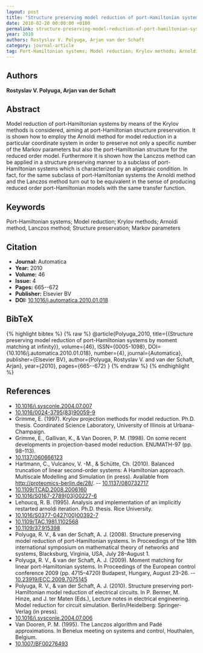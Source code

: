 ```yaml
---
layout: post
title: "Structure preserving model reduction of port-Hamiltonian systems by moment matching at infinity"
date: 2010-02-20 00:00:00 +0100
permalink: structure-preserving-model-reduction-of-port-hamiltonian-systems-by-moment-matching-at-infinity
year: 2010
authors: Rostyslav V. Polyuga, Arjan van der Schaft
category: journal-article
tag: Port-Hamiltonian systems; Model reduction; Krylov methods; Arnoldi method, Lanczos method; Structure preservation; Markov parameters
---
```

 
## Authors
**Rostyslav V. Polyuga, Arjan van der Schaft**
 
## Abstract
Model reduction of port-Hamiltonian systems by means of the Krylov methods is considered, aiming at port-Hamiltonian structure preservation. It is shown how to employ the Arnoldi method for model reduction in a particular coordinate system in order to preserve not only a specific number of the Markov parameters but also the port-Hamiltonian structure for the reduced order model. Furthermore it is shown how the Lanczos method can be applied in a structure preserving manner to a subclass of port-Hamiltonian systems which is characterized by an algebraic condition. In fact, for the same subclass of port-Hamiltonian systems the Arnoldi method and the Lanczos method turn out to be equivalent in the sense of producing reduced order port-Hamiltonian models with the same transfer function.
 
## Keywords
Port-Hamiltonian systems; Model reduction; Krylov methods; Arnoldi method, Lanczos method; Structure preservation; Markov parameters
 
## Citation
- **Journal:** Automatica
- **Year:** 2010
- **Volume:** 46
- **Issue:** 4
- **Pages:** 665--672
- **Publisher:** Elsevier BV
- **DOI:** [10.1016/j.automatica.2010.01.018](https://doi.org/10.1016/j.automatica.2010.01.018)
 
## BibTeX
{% highlight bibtex %}
{% raw %}
@article{Polyuga_2010,
  title={{Structure preserving model reduction of port-Hamiltonian systems by moment matching at infinity}},
  volume={46},
  ISSN={0005-1098},
  DOI={10.1016/j.automatica.2010.01.018},
  number={4},
  journal={Automatica},
  publisher={Elsevier BV},
  author={Polyuga, Rostyslav V. and van der Schaft, Arjan},
  year={2010},
  pages={665--672}
}
{% endraw %}
{% endhighlight %}
 
## References
- [10.1016/j.sysconle.2004.07.007](https://doi.org/10.1016/j.sysconle.2004.07.007)
- [10.1016/0024-3795(83)90059-9](https://doi.org/10.1016/0024-3795(83)90059-9)
- Grimme, E. (1997). Krylov projection methods for model reduction. Ph.D. thesis. Coordinated Science Laboratory, University of Illinois at Urbana-Champaign.
- Grimme, E., Gallivan, K., & Van Dooren, P. M. (1998). On some recent developments in projection-based model reduction. ENUMATH-97 (pp. 98–113).
- [10.1137/060666123](https://doi.org/10.1137/060666123)
- Hartmann, C., Vulcanov, V. -M., & Schütte, Ch. (2010). Balanced truncation of linear second-order systems: A Hamiltonian approach. Multiscale Modelling and Simulation (in press). Available from http://proteomics-berlin.de/28/. -- [10.1137/080732717](https://doi.org/10.1137/080732717)
- [10.1109/TCAD.2008.2006160](https://doi.org/10.1109/TCAD.2008.2006160)
- [10.1016/S0167-2789(03)00227-6](https://doi.org/10.1016/S0167-2789(03)00227-6)
- Lehoucq, R. B. (1995). Analysis and implementation of an implicitly restarted arnoldi iteration. Ph.D. thesis. Rice University.
- [10.1016/S0377-0427(00)00392-7](https://doi.org/10.1016/S0377-0427(00)00392-7)
- [10.1109/TAC.1981.1102568](https://doi.org/10.1109/TAC.1981.1102568)
- [10.1109/37.915398](https://doi.org/10.1109/37.915398)
- Polyuga, R. V., & van der Schaft, A. J. (2008). Structure preserving model reduction of port-Hamiltonian systems. In Proceedings of the 18th international symposium on mathematical theory of networks and systems, Blacksburg, Virginia, USA, July 28–August 1.
- Polyuga, R. V., & van der Schaft, A. J. (2009). Moment matching for linear port-Hamiltonian systems. In Proceedings of the European control conference 2009 (pp. 4715–4720) Budapest, Hungary, August 23–26. -- [10.23919/ECC.2009.7075145](https://doi.org/10.23919/ECC.2009.7075145)
- Polyuga, R. V., & van der Schaft, A. J. (2010). Structure preserving port-Hamiltonian model reduction of electrical circuits. In P. Benner, M. Hinze, and J. ter Maten (Eds.), Lecture notes in electrical engineering. Model reduction for circuit simulation. Berlin/Heidelberg: Springer-Verlag (in press).
- [10.1016/j.sysconle.2004.07.006](https://doi.org/10.1016/j.sysconle.2004.07.006)
- Van Dooren, P. M. (1995). The Lanczos algorithm and Padé approximations. In Benelux meeting on systems and control, Houthalen, Belgium.
- [10.1007/BF00276493](https://doi.org/10.1007/BF00276493)

